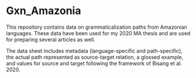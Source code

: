 # Gxn_Amazonia

This repository contains data on grammaticalization paths from Amazonian languages.
These data have been used for my 2020 MA thesis and are used for preparing several articles as well.

The data sheet includes metadata (language-specific and path-specific), the actual path represented as source-target relation, a glossed example, and values for source and target following the framework of Bisang et al. 2020.
